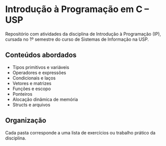 # Introdução à Programação em C – USP

Repositório com atividades da disciplina de Introdução à Programação (IP), cursada no 1º semestre do curso de Sistemas de Informação na USP.

## Conteúdos abordados

- Tipos primitivos e variáveis
- Operadores e expressões
- Condicionais e laços
- Vetores e matrizes
- Funções e escopo
- Ponteiros
- Alocação dinâmica de memória
- Structs e arquivos

## Organização

Cada pasta corresponde a uma lista de exercícios ou trabalho prático da disciplina.

